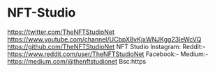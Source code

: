 # NFT-Studio
https://twitter.com/TheNFTStudioNet
https://www.youtube.com/channel/UCbpX8vKjxWNJKgg23IeWcVQ
https://github.com/TheNFTStudioNet
NFT Studio Instagram:
Reddit:- 
https://www.reddit.com/user/TheNFTStudioNet
Facebook:-
Medium:-
https://medium.com/@thenftstudionet
Bsc:https

